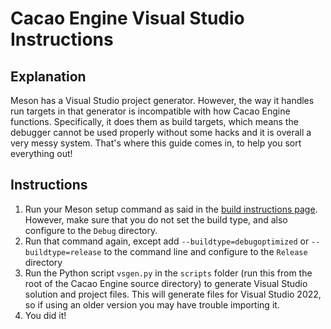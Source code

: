 # Cacao Engine Visual Studio Instructions

## Explanation
Meson has a Visual Studio project generator. However, the way it handles run targets in that generator is incompatible with how Cacao Engine functions. Specifically, it does them as build targets, which means the debugger cannot be used properly without some hacks and it is overall a very messy system. That's where this guide comes in, to help you sort everything out!

## Instructions
1. Run your Meson setup command as said in the [build instructions page](BUILD.md). However, make sure that you do not set the build type, and also configure to the `Debug` directory.
2. Run that command again, except add `--buildtype=debugoptimized` or `--buildtype=release` to the command line and configure to the `Release` directory
3. Run the Python script `vsgen.py` in the `scripts` folder (run this from the root of the Cacao Engine source directory) to generate Visual Studio solution and project files. This will generate files for Visual Studio 2022, so if using an older version you may have trouble importing it.
4. You did it!